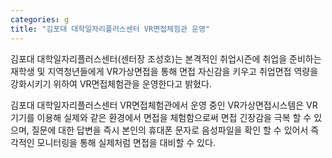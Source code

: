```yaml
---
categories: g
title: "김포대 대학일자리플러스센터 VR면접체험관 운영"
---
```







김포대 대학일자리플러스센터(센터장 조성호)는 본격적인 취업시즌에 취업을 준비하는 재학생 및 지역청년들에게 VR가상면접을 통해 면접 자신감을 키우고 취업면접 역량을 강화시키기 위하여 VR면접체험관을 운영한다고 밝혔다.

김포대 대학일자리플러스센터 VR면접체험관에서 운영 중인 VR가상면접시스템은 VR기기를 이용해 실제와 같은 환경에서 면접을 체험함으로써 면접 긴장감을 극복 할 수 있으며, 질문에 대한 답변을 즉시 본인의 휴대폰 문자로 음성파일을 확인 할 수 있어서 즉각적인 모니터링을 통해 실제처럼 면접을 대비할 수 있다.

